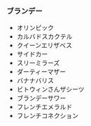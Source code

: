 ### ブランデー

* オリンピック
* カルバドスカクテル
* クイーンエリザベス
* サイドカー
* スリーミラーズ
* ダーティーマザー
* バナナバリス
* ビトウィンさんザシーツ
* ブランデーサワー
* フレンチエメラルド
* フレンチコネクション
